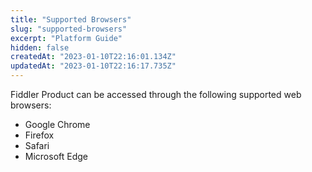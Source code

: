 ```yaml
---
title: "Supported Browsers"
slug: "supported-browsers"
excerpt: "Platform Guide"
hidden: false
createdAt: "2023-01-10T22:16:01.134Z"
updatedAt: "2023-01-10T22:16:17.735Z"
---
```

Fiddler Product can be accessed through the following supported web browsers:

- Google Chrome
- Firefox
- Safari
- Microsoft Edge